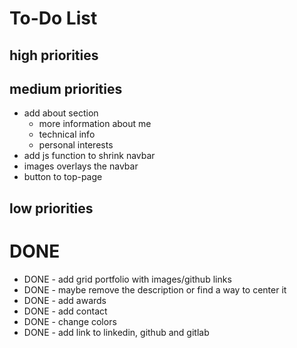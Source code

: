 # To-Do List

## high priorities

## medium priorities
 - add about section
   - more information about me
   - technical info
   - personal interests
 - add js function to shrink navbar
 - images overlays the navbar
 - button to top-page

## low priorities

# DONE
 - DONE - add grid portfolio with images/github links
 - DONE - maybe remove the description or find a way to center it
 - DONE - add awards
 - DONE - add contact
 - DONE - change colors
 - DONE - add link to linkedin, github and gitlab

